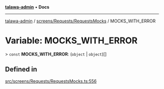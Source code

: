 [**talawa-admin**](../../../../README.md) • **Docs**

***

[talawa-admin](../../../../modules.md) / [screens/Requests/RequestsMocks](../README.md) / MOCKS\_WITH\_ERROR

# Variable: MOCKS\_WITH\_ERROR

\> `const` **MOCKS\_WITH\_ERROR**: (`object` \| `object`)[]

## Defined in

[src/screens/Requests/RequestsMocks.ts:556](https://github.com/PalisadoesFoundation/talawa-admin/blob/7a991b3aa824070bd53d6367f1ce7f072321af88/src/screens/Requests/RequestsMocks.ts#L556)

